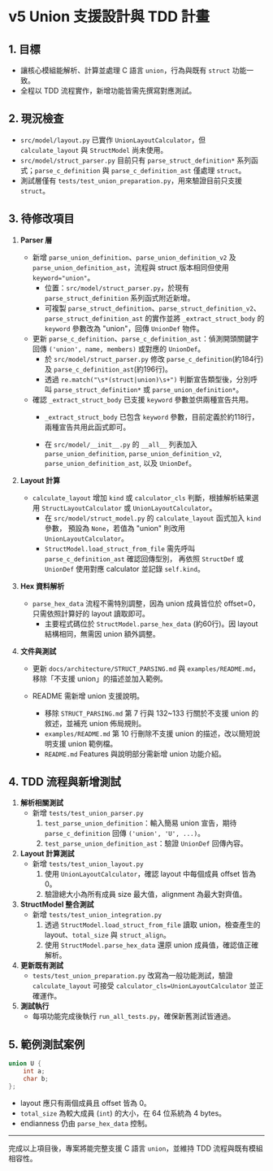 # v5 Union 支援設計與 TDD 計畫

## 1. 目標
- 讓核心模組能解析、計算並處理 C 語言 `union`，行為與既有 `struct` 功能一致。
- 全程以 TDD 流程實作，新增功能皆需先撰寫對應測試。

## 2. 現況檢查
- `src/model/layout.py` 已實作 `UnionLayoutCalculator`，但 `calculate_layout` 與 `StructModel` 尚未使用。
- `src/model/struct_parser.py` 目前只有 `parse_struct_definition*` 系列函式；`parse_c_definition` 與 `parse_c_definition_ast` 僅處理 `struct`。
- 測試層僅有 `tests/test_union_preparation.py`，用來驗證目前只支援 `struct`。

## 3. 待修改項目
1. **Parser 層**
   - 新增 `parse_union_definition`、`parse_union_definition_v2` 及 `parse_union_definition_ast`，流程與 struct 版本相同但使用 `keyword="union"`。
       - 位置：`src/model/struct_parser.py`，於現有 `parse_struct_definition` 系列函式附近新增。
       - 可複製 `parse_struct_definition`、`parse_struct_definition_v2`、`parse_struct_definition_ast` 的實作並將 `_extract_struct_body` 的 `keyword` 參數改為 "union"，回傳 `UnionDef` 物件。
   - 更新 `parse_c_definition`、`parse_c_definition_ast`：偵測開頭關鍵字回傳 `('union', name, members)` 或對應的 `UnionDef`。
       - 於 `src/model/struct_parser.py` 修改 `parse_c_definition`(約184行) 及 `parse_c_definition_ast`(約196行)。
       - 透過 `re.match("\s*(struct|union)\s+")` 判斷宣告類型後，分別呼叫 `parse_struct_definition*` 或 `parse_union_definition*`。
   - 確認 `_extract_struct_body` 已支援 `keyword` 參數並供兩種宣告共用。
       - `_extract_struct_body` 已包含 `keyword` 參數，目前定義於約118行，兩種宣告共用此函式即可。

       - 在 `src/model/__init__.py` 的 `__all__` 列表加入 `parse_union_definition`, `parse_union_definition_v2`, `parse_union_definition_ast`, 以及 `UnionDef`。

2. **Layout 計算**
   - `calculate_layout` 增加 `kind` 或 `calculator_cls` 判斷，根據解析結果選用 `StructLayoutCalculator` 或 `UnionLayoutCalculator`。
       - 在 `src/model/struct_model.py` 的 `calculate_layout` 函式加入 `kind` 參數，
         預設為 `None`，若值為 "union" 則改用 `UnionLayoutCalculator`。
       - `StructModel.load_struct_from_file` 需先呼叫 `parse_c_definition_ast` 確認回傳型別，
         再依照 `StructDef` 或 `UnionDef` 使用對應 calculator 並記錄 `self.kind`。

3. **Hex 資料解析**
   - `parse_hex_data` 流程不需特別調整，因為 union 成員皆位於 offset=0，只需依照計算好的 layout 讀取即可。
       - 主要程式碼位於 `StructModel.parse_hex_data` (約60行)。因 layout 結構相同，無需因 union 額外調整。


4. **文件與測試**
   - 更新 `docs/architecture/STRUCT_PARSING.md` 與 `examples/README.md`，移除「不支援 union」的描述並加入範例。
   - README 需新增 union 支援說明。

       - 移除 `STRUCT_PARSING.md` 第 7 行與 132~133 行關於不支援 union 的敘述，並補充 union 佈局規則。
       - `examples/README.md` 第 10 行刪除不支援 union 的描述，改以簡短說明支援 union 範例檔。
       - `README.md` Features 與說明部分需新增 union 功能介紹。

## 4. TDD 流程與新增測試
1. **解析相關測試**
   - 新增 `tests/test_union_parser.py`
       1. `test_parse_union_definition`：輸入簡易 union 宣告，期待 `parse_c_definition` 回傳 `('union', 'U', ...)`。
       2. `test_parse_union_definition_ast`：驗證 `UnionDef` 回傳內容。
2. **Layout 計算測試**
   - 新增 `tests/test_union_layout.py`
       1. 使用 `UnionLayoutCalculator`，確認 layout 中每個成員 offset 皆為 0。
       2. 驗證總大小為所有成員 size 最大值，alignment 為最大對齊值。
3. **StructModel 整合測試**
   - 新增 `tests/test_union_integration.py`
       1. 透過 `StructModel.load_struct_from_file` 讀取 union，檢查產生的 layout、`total_size` 與 `struct_align`。
       2. 使用 `StructModel.parse_hex_data` 還原 union 成員值，確認值正確解析。
4. **更新既有測試**
   - `tests/test_union_preparation.py` 改寫為一般功能測試，驗證 `calculate_layout` 可接受 `calculator_cls=UnionLayoutCalculator` 並正確運作。
5. **測試執行**
   - 每項功能完成後執行 `run_all_tests.py`，確保新舊測試皆通過。

## 5. 範例測試案例
```c
union U {
    int a;
    char b;
};
```
- layout 應只有兩個成員且 offset 皆為 0。
- `total_size` 為較大成員 (`int`) 的大小，在 64 位系統為 4 bytes。
- endianness 仍由 `parse_hex_data` 控制。

---
完成以上項目後，專案將能完整支援 C 語言 `union`，並維持 TDD 流程與既有模組相容性。
